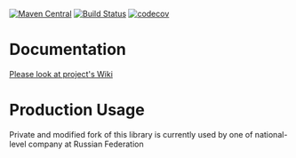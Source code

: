 [![Maven Central](https://maven-badges.herokuapp.com/maven-central/com.github.ddemin/tests-router/badge.svg)](https://maven-badges.herokuapp.com/maven-central/com.github.ddemin/tests-router)  [![Build Status](https://travis-ci.org/ddemin/tests-router.svg?branch=master)](https://travis-ci.org/ddemin/tests-router)  [![codecov](https://codecov.io/gh/ddemin/tests-router/branch/master/graph/badge.svg)](https://codecov.io/gh/ddemin/tests-router)
# Documentation
[Please look at project's Wiki](https://github.com/ddemin/tests-router/wiki)
# Production Usage
Private and modified fork of this library is currently used by one of national-level company at Russian Federation
